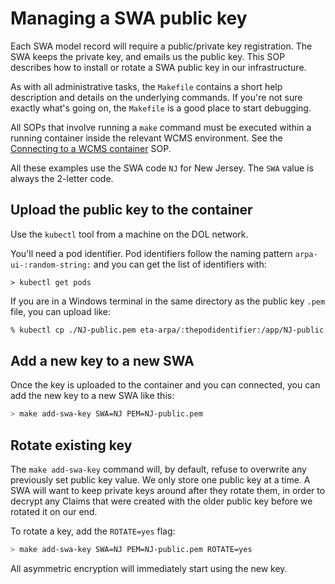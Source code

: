 # Managing a SWA public key

Each SWA model record will require a public/private key registration. The SWA keeps the private key, and emails us the public key.
This SOP describes how to install or rotate a SWA public key in our infrastructure.

As with all administrative tasks, the `Makefile` contains a short help description and details on the underlying commands. If you're not sure
exactly what's going on, the `Makefile` is a good place to start debugging.

All SOPs that involve running a `make` command must be executed within a running container inside the relevant WCMS environment.
See the [Connecting to a WCMS container](./connecting-to-wcms-container.md) SOP.

All these examples use the SWA code `NJ` for New Jersey. The `SWA` value is always the 2-letter code.

## Upload the public key to the container

Use the `kubectl` tool from a machine on the DOL network.

You'll need a pod identifier. Pod identifiers follow the naming pattern `arpa-ui-:random-string:` and you can get the list of identifiers
with:

```
> kubectl get pods
```

If you are in a Windows terminal in the same directory as the public key `.pem` file, you can upload like:

```sh
% kubectl cp ./NJ-public.pem eta-arpa/:thepodidentifier:/app/NJ-public.pem
```

## Add a new key to a new SWA

Once the key is uploaded to the container and you can connected, you can add the new key to a new SWA like this:

```sh
> make add-swa-key SWA=NJ PEM=NJ-public.pem
```

## Rotate existing key

The `make add-swa-key` command will, by default, refuse to overwrite any previously set public key value.
We only store one public key at a time. A SWA will want to keep private keys around after they rotate them,
in order to decrypt any Claims that were created with the older public key before we rotated it on our end.

To rotate a key, add the `ROTATE=yes` flag:

```sh
> make add-swa-key SWA=NJ PEM=NJ-public.pem ROTATE=yes
```

All asymmetric encryption will immediately start using the new key.
